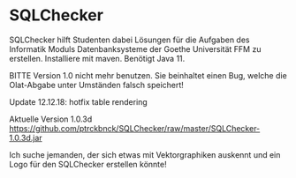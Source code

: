 # SQLChecker
SQLChecker hilft Studenten dabei Lösungen für die Aufgaben des Informatik Moduls Datenbanksysteme der Goethe Universität FFM zu erstellen.
Installiere mit maven.
Benötigt Java 11.

BITTE Version 1.0 nicht mehr benutzen. Sie beinhaltet einen Bug, welche die Olat-Abgabe unter Umständen falsch speichert!

Update 12.12.18: hotfix table rendering

Aktuelle Version 1.0.3d https://github.com/ptrckbnck/SQLChecker/raw/master/SQLChecker-1.0.3d.jar

Ich suche jemanden, der sich etwas mit Vektorgraphiken auskennt und ein Logo für den SQLChecker erstellen könnte!


